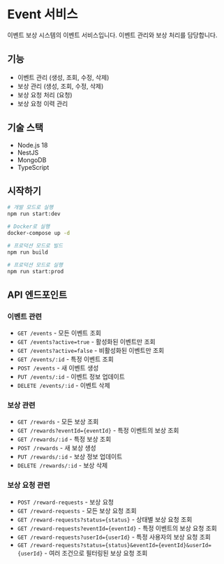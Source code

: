 # Event 서비스

이벤트 보상 시스템의 이벤트 서비스입니다. 이벤트 관리와 보상 처리를 담당합니다.

## 기능

- 이벤트 관리 (생성, 조회, 수정, 삭제)
- 보상 관리 (생성, 조회, 수정, 삭제)
- 보상 요청 처리 (요청)
- 보상 요청 이력 관리

## 기술 스택

- Node.js 18
- NestJS
- MongoDB
- TypeScript

## 시작하기

```bash
# 개발 모드로 실행
npm run start:dev

# Docker로 실행
docker-compose up -d

# 프로덕션 모드로 빌드
npm run build

# 프로덕션 모드로 실행
npm run start:prod
```

## API 엔드포인트

### 이벤트 관련

- `GET /events` - 모든 이벤트 조회
- `GET /events?active=true` - 활성화된 이벤트만 조회
- `GET /events?active=false` - 비활성화된 이벤트만 조회
- `GET /events/:id` - 특정 이벤트 조회
- `POST /events` - 새 이벤트 생성
- `PUT /events/:id` - 이벤트 정보 업데이트
- `DELETE /events/:id` - 이벤트 삭제

### 보상 관련

- `GET /rewards` - 모든 보상 조회
- `GET /rewards?eventId={eventId}` - 특정 이벤트의 보상 조회
- `GET /rewards/:id` - 특정 보상 조회
- `POST /rewards` - 새 보상 생성
- `PUT /rewards/:id` - 보상 정보 업데이트
- `DELETE /rewards/:id` - 보상 삭제

### 보상 요청 관련

- `POST /reward-requests` - 보상 요청
- `GET /reward-requests` - 모든 보상 요청 조회
- `GET /reward-requests?status={status}` - 상태별 보상 요청 조회
- `GET /reward-requests?eventId={eventId}` - 특정 이벤트의 보상 요청 조회
- `GET /reward-requests?userId={userId}` - 특정 사용자의 보상 요청 조회
- `GET /reward-requests?status={status}&eventId={eventId}&userId={userId}` - 여러 조건으로 필터링된 보상 요청 조회
